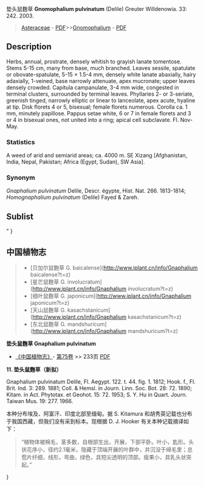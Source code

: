 垫头鼠麴草 **Gnomophalium pulvinatum** (Delile) Greuter Willdenowia. 33: 242. 2003.

> [Asteraceae](http://www.iplant.cn/info/Asteraceae?t=foc) - [PDF](http://www.iplant.cn/foc/pdf/Asteraceae.pdf)>>[Gnomophalium](http://www.iplant.cn/info/Gnomophalium?t=foc) - [PDF](http://www.iplant.cn/foc/pdf/Gnomophalium.pdf)

## Description

Herbs, annual, prostrate, densely whitish to grayish lanate tomentose. Stems 5-15 cm, many from base, much branched. Leaves sessile, spatulate or obovate-spatulate, 5-15 × 1.5-4 mm, densely white lanate abaxially, hairy adaxially, 1-veined, base narrowly attenuate, apex mucronate; upper leaves densely crowded. Capitula campanulate, 3-4 mm wide, congested in terminal clusters, surrounded by terminal leaves. Phyllaries 2- or 3-seriate, greenish tinged, narrowly elliptic or linear to lanceolate, apex acute, hyaline at tip. Disk florets 4 or 5, bisexual; female florets numerous. Corolla ca. 1 mm, minutely papillose. Pappus setae white, 6 or 7 in female florets and 3 or 4 in bisexual ones, not united into a ring; apical cell subclavate. Fl. Nov-May.

### Statistics
A weed of arid and semiarid areas; ca. 4000 m. SE Xizang [Afghanistan, India, Nepal, Pakistan; Africa (Egypt, Sudan), SW Asia].

### Synonym
*Gnaphalium pulvinatum* Delile, Descr. égypte, Hist. Nat. 266. 1813-1814; *Homognaphalium pulvinatum* (Delile) Fayed & Zareh.

## Sublist
"
}

## 中国植物志

> * [贝加尔鼠麴草  G.  baicalense](http://www.iplant.cn/info/Gnaphalium baicalense?t=z)
> * [星芒鼠麴草  G.  involucratum](http://www.iplant.cn/info/Gnaphalium involucratum?t=z)
> * [细叶鼠麴草  G.  japonicum](http://www.iplant.cn/info/Gnaphalium japonicum?t=z)
> * [天山鼠麴草  G.  kasachstanicum](http://www.iplant.cn/info/Gnaphalium kasachstanicum?t=z)
> * [东北鼠麴草  G.  mandshuricum](http://www.iplant.cn/info/Gnaphalium mandshuricum?t=z)

**垫头鼠麴草 Gnaphalium pulvinatum**

* [《中国植物志》](http://www.iplant.cn/frps)- [第75卷](http://www.iplant.cn/frps/vol/75) >> 233页 [PDF](http://www.iplant.cn/frps/pdf/75/233.pdf)

**11. 垫头鼠麴草（新拟）**

Gnaphalium pulvinatum Delile, Fl. Aegypt. 122. t. 44. fig. 1. 1812; Hook. f., Fl. Brit. Ind. 3: 289. 1881; Coll. & Hemsl. in Journ. Linn. Soc. Bot. 28: 72. 1890; Kitam. in Act. Phytotax. et Geohot. 15: 72. 1953; S. Y. Hu in Quart. Journ. Taiwan Mus. 19: 277. 1966.

本种分布埃及、阿富汗、印度北部至缅甸。据 S. Kitamura 和胡秀英记载也分布于我国西藏，但我们没有采到标本。现根据 D. J. Hooker 有关本种记载摘译如下：

> “植物体被棉毛，茎多数，自根部生出，开展，下部平卧。叶小，匙形。头状花序小，径约2.1毫米，隐藏于顶端开展的叶群中，并沉没于绵毛里；总苞片纤细，线形，弯曲，绿色，具短尖透明的顶部。瘦果小，具乳头状突起。”

}